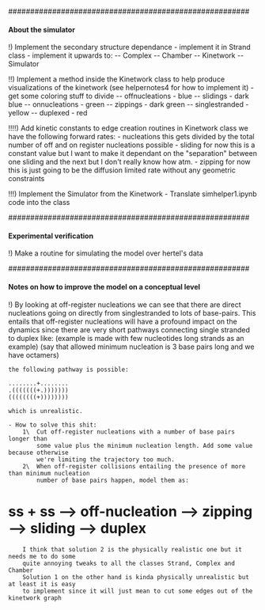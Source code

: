 #######################################################
#### About the simulator

!) Implement the secondary structure dependance 
    - implement it in Strand class
    - implement it upwards to: 
        -- Complex 
        -- Chamber 
        -- Kinetwork 
        -- Simulator

!!) Implement a method inside the Kinetwork class 
    to help produce visualizations of the kinetwork
    (see helpernotes4 for how to implement it)
    - get some coloring stuff to divide 
        -- offnucleations - blue
        -- slidings       - dark blue 
        -- onnucleations  - green
        -- zippings       - dark green
        -- singlestranded - yellow
        -- duplexed       - red 

!!!!) Add kinetic constants to edge creation routines in Kinetwork class
        we have the following forward rates:
            - nucleations
                this gets divided by the total number of off and on register nucleations possible 
            - sliding
                for now this is a constant value but I want to make it 
                dependant on the "separation" between one sliding and 
                the next but I don't really know how atm. 
            - zipping
                for now this is just going to be the diffusion limited rate
                without any geometric constraints
    

!!!) Implement the Simulator from the Kinetwork 
    - Translate simhelper1.ipynb code into the class 


#######################################################
#### Experimental verification

!) Make a routine for simulating the model over hertel's data 


#######################################################
#### Notes on how to improve the model on a conceptual level

!)  By looking at off-register nucleations we can see that there are direct nucleations
    going on directly from singlestranded to lots of base-pairs.
    This entails that off-register nucleations will have a profound impact on the dynamics
    since there are very short pathways connecting single stranded to duplex like: 
    (example is made with few nucleotides long strands as an example)
    (say that allowed minimum nucleation is 3 base pairs long and we have octamers)


    the following pathway is possible:

    ........+........
    .(((((((+.)))))))
    ((((((((+))))))))

    which is unrealistic. 

    - How to solve this shit: 
        1\  Cut off-register nucleations with a number of base pairs longer than 
            some value plus the minimum nucleation length. Add some value because otherwise
            we're limiting the trajectory too much. 
        2\  When off-register collisions entailing the presence of more than minimum nucleation
            number of base pairs happen, model them as:
#           ss + ss --> off-nucleation --> zipping --> sliding --> duplex 
    
        I think that solution 2 is the physically realistic one but it needs me to do some 
        quite annoying tweaks to all the classes Strand, Complex and Chamber
        Solution 1 on the other hand is kinda physically unrealistic but at least it is easy
        to implement since it will just mean to cut some edges out of the kinetwork graph 